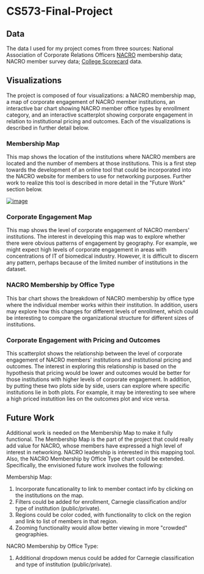 # CS573-Final-Project

## Data

The data I used for my project comes from three sources:  National Association of Corporate Relations Officers [NACRO](https://nacrocon.org/) membership data;  NACRO member survey data;  [College Scorecard](https://collegescorecard.ed.gov/data/) data.  

## Visualizations

The project is composed of four visualizations:  a NACRO membership map, a map of corporate engagement of NACRO member institutions, an interactive bar chart showing NACRO member office types by enrollment category, and an interactive scatterplot showing corporate engagement in relation to institutional pricing and outcomes.  Each of the visualizations is described in further detail below.

### Membership Map

This map shows the location of the institutions where NACRO members are located and the number of members at those institutions.  This is a first step towards the development of an online tool that could be incorporated into the NACRO website for members to use for networking purposes.  Further work to realize this tool is described in more detail in the "Future Work" section below.

[![image](https://user-images.githubusercontent.com/54547762/67868095-caf36a80-fb01-11e9-8b07-d0c3e811eea1.png)](https://beta.vizhub.com/JCarpenter-WPI/2766fc02e0c64090a49dfaba9069d36d)

### Corporate Engagement Map

This map shows the level of corporate engagement of NACRO members' institutions.  The interest in developing this map was to explore whether there were obvious patterns of engagement by geography.  For example, we might expect high levels of corporate engagement in areas with concentrations of IT of biomedical industry.  However, it is difficult to discern any pattern, perhaps because of the limited number of institutions in the dataset.

### NACRO Membership by Office Type

This bar chart shows the breakdown of NACRO membership by office type where the individual member works within their institution.  In addition, users may explore how this changes for different levels of enrollment, which could be interesting to compare the organizational structure for different sizes of institutions.

### Corporate Engagement with Pricing and Outcomes

This scatterplot shows the relationship between the level of corporate engagement of NACRO members' institutions and institutional pricing and outcomes.  The interest in exploring this relationship is based on the hypothesis that pricing would be lower and outcomes would be better for those institutions with higher levels of corporate engagement.  In addition, by putting these two plots side by side, users can explore where specific institutions lie in both plots.  For example, it may be interesting to see where a high priced instutition lies on the outcomes plot and vice versa.

## Future Work

Additional work is needed on the Membership Map to make it fully functional.  The Membership Map is the part of the project that could really add value for NACRO, whose members have expressed a high level of interest in networking.  NACRO leadership is interested in this mapping tool.  Also, the NACRO Membership by Office Type chart could be extended.  Specifically, the envisioned future work involves the following:

Membership Map:
1.  Incorporate funcationality to link to member contact info by clicking on the institutions on the map.
2.  Filters could be added for enrollment, Carnegie classification and/or type of institution (public/private).
3.  Regions could be color coded, with functionality to click on the region and link to list of members in that region.
4.  Zooming functionality would allow better viewing in more "crowded" geographies.

NACRO Membership by Office Type:
1.  Additional dropdown menus could be added for Carnegie classification and type of institution (public/private).
